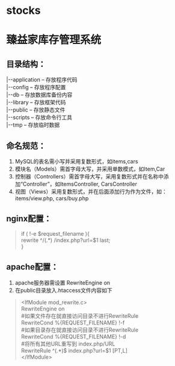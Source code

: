 # stocks
臻益家库存管理系统  
==================

目录结构：
----------  
|--application – 存放程序代码  
|--config – 存放程序配置  
|--db – 存放数据库备份内容  
|--library – 存放框架代码  
|--public – 存放静态文件   
|--scripts – 存放命令行工具  
|--tmp – 存放临时数据   

命名规范：
---------  
1. MySQL的表名需小写并采用复数形式，如items,cars  
2. 模块名（Models）需首字母大写，并采用单数模式，如Item,Car  
3. 控制器（Controllers）需首字母大写，采用复数形式并在名称中添加“Controller”，如ItemsController, CarsController  
4. 视图（Views）采用复数形式，并在后面添加行为作为文件，如：items/view.php, cars/buy.php

nginx配置：
----------  
>if ( !-e $request_filename ){  
>rewrite ^/(.*)   /index.php?url=$1 last;  
>}

apache配置：
-----------  
1. apache服务器需设置 RewriteEngine on  
2. 在public目录放入.htaccess文件内容如下  
>	\<IfModule mod_rewrite.c>  
>	   RewriteEngine on  
>	   #如果文件存在就直接访问目录不进行RewriteRule  
>	   RewriteCond %{REQUEST_FILENAME} !-f  
>	   #如果目录存在就直接访问目录不进行RewriteRule  
>	   RewriteCond %{REQUEST_FILENAME} !-d  
>	   #将所有其他URL重写到 index.php/URL  
>	   RewriteRule ^(.*)$ index.php?url=$1 [PT,L]  
>	\</IfModule>  
